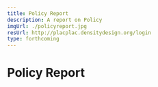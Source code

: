 ```yaml
---
title: Policy Report
description: A report on Policy
imgUrl: ./policyreport.jpg
resUrl: http://placplac.densitydesign.org/login
type: forthcoming
---
```


# Policy Report

